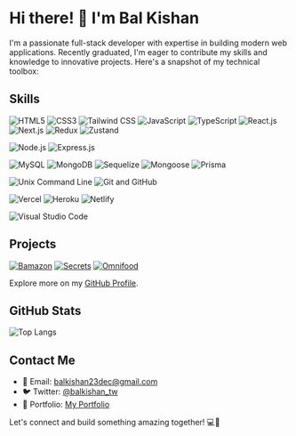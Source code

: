 <!-- Header -->
# Hi there! 👋 I'm Bal Kishan

I'm a passionate full-stack developer with expertise in building modern web applications. Recently graduated, I'm eager to contribute my skills and knowledge to innovative projects. Here's a snapshot of my technical toolbox:

<!-- Skills Section -->
## Skills

![HTML5](https://img.shields.io/badge/HTML5-E34F26?style=for-the-badge&logo=html5&logoColor=white)
![CSS3](https://img.shields.io/badge/CSS3-1572B6?style=for-the-badge&logo=css3&logoColor=white)
![Tailwind CSS](https://img.shields.io/badge/Tailwind_CSS-38B2AC?style=for-the-badge&logo=tailwind-css&logoColor=white)
![JavaScript](https://img.shields.io/badge/JavaScript-F7DF1E?style=for-the-badge&logo=javascript&logoColor=black)
![TypeScript](https://img.shields.io/badge/TypeScript-007ACC?style=for-the-badge&logo=typescript&logoColor=white)
![React.js](https://img.shields.io/badge/React.js-61DAFB?style=for-the-badge&logo=react&logoColor=white)
![Next.js](https://img.shields.io/badge/Next.js-000000?style=for-the-badge&logo=next.js&logoColor=white)
![Redux](https://img.shields.io/badge/Redux-764ABC?style=for-the-badge&logo=redux&logoColor=white)
![Zustand](https://img.shields.io/badge/Zustand-000?style=for-the-badge&logo=zustand&logoColor=white)

![Node.js](https://img.shields.io/badge/Node.js-339933?style=for-the-badge&logo=node.js&logoColor=white)
![Express.js](https://img.shields.io/badge/Express.js-000000?style=for-the-badge&logo=express&logoColor=white)

![MySQL](https://img.shields.io/badge/MySQL-4479A1?style=for-the-badge&logo=mysql&logoColor=white)
![MongoDB](https://img.shields.io/badge/MongoDB-47A248?style=for-the-badge&logo=mongodb&logoColor=white)
![Sequelize](https://img.shields.io/badge/Sequelize-52B0E7?style=for-the-badge&logo=sequelize&logoColor=white)
![Mongoose](https://img.shields.io/badge/Mongoose-47A248?style=for-the-badge&logo=mongoose&logoColor=white)
![Prisma](https://img.shields.io/badge/Prisma-2D3748?style=for-the-badge&logo=prisma&logoColor=white)

![Unix Command Line](https://img.shields.io/badge/Unix_Command_Line-4EAA25?style=for-the-badge&logo=linux&logoColor=white)
![Git and GitHub](https://img.shields.io/badge/Git/GitHub-181717?style=for-the-badge&logo=git&logoColor=white)

![Vercel](https://img.shields.io/badge/Vercel-000?style=for-the-badge&logo=vercel&logoColor=white)
![Heroku](https://img.shields.io/badge/Heroku-430098?style=for-the-badge&logo=heroku&logoColor=white)
![Netlify](https://img.shields.io/badge/Netlify-00C7B7?style=for-the-badge&logo=netlify&logoColor=white)

![Visual Studio Code](https://img.shields.io/badge/VS_Code-007ACC?style=for-the-badge&logo=visual-studio-code&logoColor=white)

<!-- Projects Section -->
## Projects

[![Bamazon](https://github-readme-stats.vercel.app/api/pin/?username=balkishan-gh&repo=bamazon)](https://github.com/balkishan-gh/bamazon)
[![Secrets](https://github-readme-stats.vercel.app/api/pin/?username=balkishan-gh&repo=secrets)](https://github.com/balkishan-gh/secrets)
[![Omnifood](https://github-readme-stats.vercel.app/api/pin/?username=balkishan-gh&repo=airbnb-clone)](https://github.com/balkishan-gh/airbnb-clone)

Explore more on my [GitHub Profile](https://github.com/balkishan-gh).


<!-- GitHub Stats Section -->
## GitHub Stats

![Top Langs](https://github-readme-stats.vercel.app/api/top-langs/?username=anuraghazra&layout=compact)

## Contact Me

- 📧 Email: [balkishan23dec@gmail.com](mailto:balkishan23dec@gmail.com)
- 🐦 Twitter: [@balkishan_tw](https://twitter.com/balkishan_tw)
- 💼 Portfolio: [My Portfolio](https://balkishan.netlify.app)

Let's connect and build something amazing together! 💻🚀

